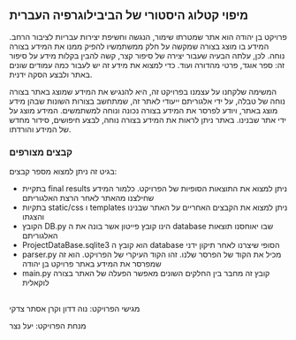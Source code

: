 ## מיפוי קטלוג היסטורי של הביבילוגרפיה העברית
פרויקט בן יהודה הוא אתר שמטרתו שימור, הנגשה וחשיפת יצירות עבריות לציבור הרחב.
המידע בו מוצג בצורה שמקשה על חלק ממשתמשיו להפיק ממנו את המידע בצורה נוחה. לכן, עלתה הבעיה שעבור יצירה של סיפור קצר, קשה להבין בקלות מידע על סיפור זה: ספר אוגד, פרטי מהדורה ועוד. כדי למצוא את מידע זה יש לעבור כמה עמודים שונים באתר ולבצע הסקה ידנית.

המשימה שלקחנו על עצמנו בפרויקט זה, היא להנגיש את המידע שמוצג באתר בצורה נוחה של טבלה, על ידי אלגוריתם ייעודי לאתר זה, שמתחשב בצורות השונות שבהן מידע מוצג באתר, ויודע לפרסר את המידע  בצורה נכונה ונוחה למשתמשים. המידע מוצג על ידי אתר שבנינו. באתר ניתן לראות את המידע בצורה נוחה, לבצע חיפושים, סידור מחדש של המידע והורדתו.
### קבצים מצורפים
בגיט זה ניתן למצוא מספר קבצים:
- בתקיית final results ניתן למצוא את התוצאות הסופיות של הפרויקט. כלמור המידע שחילצנו מהאתר לאחר הרצת האלגוריתם
- בתקיות static/css ו templates ניתן למצוא את הקבצים האחריים על האתר שבנינו והצגתו
- הקובץ DB.py הינו קובץ פייטון אשר בונה את ה database שבו יאוחסנו תוצאות האלגוריתם
- ProjectDataBase.sqlite3 הוא קובץ ה database הסופי שיצרנו לאחר תיקון ידני
- parser.py מכיל את הקוד של הפרסר שלנו. זהו הקוד העיקרי של הפרויקט. הוא זה שמפרסר את המידע באתר פרויקט בן יהודה
- main.py קובץ זה מחבר בין החלקים השונים מאפשר הפעלה של האתר בצורה לוקאלית
##
מגישי הפרויקט: נוה דדון וקרן אסתר צדקי

מנחת הפרויקט: יעל נצר
